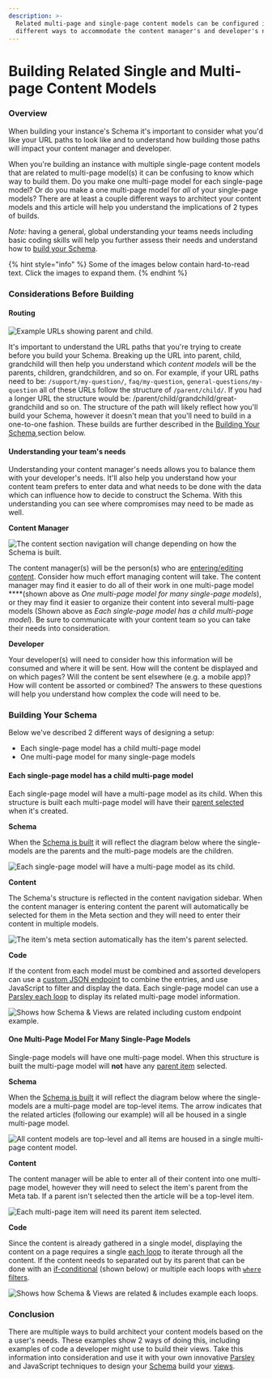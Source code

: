 ```yaml
---
description: >-
  Related multi-page and single-page content models can be configured in
  different ways to accommodate the content manager's and developer's needs.
---
```


# Building Related Single and Multi-page Content Models

### Overview

When building your instance's Schema it's important to consider what you'd like your URL paths to look like and to understand how building those paths will impact your content manager and developer.

When you're building an instance with multiple single-page content models that are related to multi-page model\(s\) it can be confusing to know which way to build them. Do you make one multi-page model for each single-page model? Or do you make a one multi-page model for _all_ of your single-page models? There are at least a couple different ways to architect your content models and this article will help you understand the implications of 2 types of builds.

_Note:_ having a general, global understanding your teams needs including basic coding skills will help you further assess their needs and understand how to [build your Schema](https://zesty.org/guides/building-related-single-and-multi-page-content-models#building-your-schema).

{% hint style="info" %}
Some of the images below contain hard-to-read text. Click the images to expand them.
{% endhint %}

### Considerations Before Building

#### Routing

![Example URLs showing parent and child.](../.gitbook/assets/01-domain-routing.png)

It's important to understand the URL paths that you're trying to create before you build your Schema. Breaking up the URL into parent, child, grandchild will then help you understand which _content models_ will be the parents, children, grandchildren, and so on. For example, if your URL paths need to be: `/support/my-question/`, `faq/my-question`, `general-questions/my-question` all of these URLs follow the structure of `/parent/child/`. If you had a longer URL the structure would be: /parent/child/grandchild/great-grandchild and so on. The structure of the path will likely reflect how you'll build your Schema, however it doesn't mean that you'll need to build in a one-to-one fashion. These builds are further described in the [Building Your Schema ](https://zesty.org/guides/building-related-single-and-multi-page-content-models#building-your-schema)section below.

#### Understanding your team's needs

Understanding your content manager's needs allows you to balance them with  your developer's needs. It'll also help you understand how your content team prefers to enter data and what needs to be done with the data which can influence how to decide to construct the Schema. With this understanding you can see where compromises may need to be made as well.

**Content Manager** 

![The content section navigation will change depending on how the Schema is built.](../.gitbook/assets/02-content-manager.png)

The content manager\(s\) will be the person\(s\) who are [entering/editing content](https://zesty.org/guides/content-entry-drafts-and-publishing). Consider how much effort managing content will take. The content manager may find it easier to do all of their work in one multi-page model ****\(shown above as _One multi-page model for many single-page models_\), or they may find it easier to organize their content into several multi-page models \(Shown above as _Each single-page model has a child multi-page model_\). Be sure to communicate with your content team so you can take their needs into consideration.

**Developer**

Your developer\(s\) will need to consider how this information will be consumed and where it will be sent. How will the content be displayed and on which pages? Will the content be sent elsewhere \(e.g. a mobile app\)? How will content be assorted or combined? The answers to these questions will help you understand how complex the code will need to be.

### Building Your Schema

Below we've described 2 different ways of designing a setup:

* Each single-page model has a child multi-page model
* One multi-page model for many single-page models

#### Each single-page model has a child multi-page model

Each single-page model will have a multi-page model as its child. When this structure is built each multi-page model will have their [parent selected](https://zesty.org/guides/building-the-schema-and-selecting-fields#step-3-model-parent) when it's created.

**Schema** 

When the [Schema is built](https://zesty.org/guides/building-the-schema-and-selecting-fields) it will reflect the diagram below where the single-models are the parents and the multi-page models are the children.

![Each single-page model will have a multi-page model as its child.](../.gitbook/assets/3a1-multi-page-per-single-page.png)

**Content** 

The Schema's structure is reflected in the content navigation sidebar. When the content manager is entering content the parent will automatically be selected for them in the Meta section and they will need to enter their content in multiple models. 

![The item&apos;s meta section automatically has the item&apos;s parent selected.](../.gitbook/assets/3a2-content-manager-each-single-page-has-multi-child.png)

**Code**

If the content from each model must be combined and assorted developers can use a [custom JSON endpoint](https://zesty.org/services/manager-ui/editor/custom-file-types-endpoints#creating-a-custom-file-type-from-the-web-ide) to combine the entries, and use JavaScript to filter and display the data. Each single-page model can use a [Parsley each loop](https://zesty.org/services/web-engine/introduction-to-parsley/each-loop-deep-dive) to display its related multi-page model information. 

![Shows how Schema &amp; Views are related including custom endpoint example.](../.gitbook/assets/3a3-multipage-route-with-code.png)

#### One Multi-Page Model For Many Single-Page Models

Single-page models will have one multi-page model. When this structure is built the multi-page model will **not** have any [parent item](https://zesty.org/guides/building-the-schema-and-selecting-fields#step-3-model-parent) selected.

**Schema**

When the [Schema is built](https://zesty.org/guides/building-the-schema-and-selecting-fields) it will reflect the diagram below where the single-models are a multi-page model are top-level items. The arrow indicates that the related articles \(following our example\) will all be housed in a single multi-page model.

![All content models are top-level and all items are housed in a single multi-page content model.](../.gitbook/assets/3b1-one-multipage-for-many-single-pages.png)

**Content**

The content manager will be able to enter all of their content into one multi-page model, however they will need to select the item's parent from the Meta tab. If a parent isn't selected then the article will be a top-level item.

![Each multi-page item will need its parent item selected.](../.gitbook/assets/3b2-content-manager-1-multi-page-model.png)

**Code**

Since the content is already gathered in a single model, displaying the content on a page requires a single [each loop](https://zesty.org/services/web-engine/introduction-to-parsley/each-loop-deep-dive) to iterate through all the content. If the content needs to separated out by its parent that can be done with an [if-conditional](https://zesty.org/services/web-engine/introduction-to-parsley/if-conditionals) \(shown below\) or multiple each loops with [`where` filters](https://zesty.org/services/web-engine/introduction-to-parsley/each-loop-deep-dive#using-where-to-your-results).

![Shows how Schema &amp; Views are related &amp; includes example each loops.](../.gitbook/assets/3b3-one-multipage-for-many-single-pages-w-code.png)

### Conclusion

There are multiple ways to build architect your content models based on the a user's needs. These examples show 2 ways of doing this, including examples of code a developer might use to build their views. Take this information into consideration and use it with your own innovative [Parsley](https://zesty.org/services/web-engine/introduction-to-parsley) and JavaScript techniques to design your [Schema](https://zesty.org/services/manager-ui/schema) build your [views](https://zesty.org/services/web-engine/view-templating).

